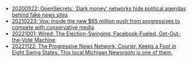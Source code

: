 - [20200522: OpenSecrets: 'Dark money' networks hide political agendas behind fake news sites](https://www.opensecrets.org/news/2020/05/dark-money-networks-fake-news-sites/)
- [20210223: Vox: Inside the new $65 million push from progressives to compete with conservative media](https://www.vox.com/recode/22296522/acronym-democrats-courier-progressive-news-tara-mcgowan-project-for-good-information)
- [20221001: Wired: The Election-Swinging, Facebook-Fueled, Get-Out-the-Vote Machine](https://www.wired.com/story/the-election-swinging-facebook-fueled-get-out-the-vote-machine/)
- [20221122: The Progressive News Network, Courier, Keeps a Foot in Eight Swing States. This local Michigan Newsroom is one of them.](https://www.cjr.org/tow_center/the-progressive-news-network-courier-keeps-a-foot-in-eight-swing-states-this-local-michigan-newsroom-is-one-of-them.php)
